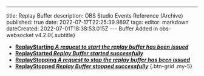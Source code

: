 ---
title: Replay Buffer
description: OBS Studio Events Reference (Archive)
published: true
date: 2022-07-17T22:25:39.989Z
tags: 
editor: markdown
dateCreated: 2022-07-01T18:38:53.015Z
--- Buffer
Added in obs-websocket v4.2.0{.subtitle}
* [**ReplayStarting *A request to start the replay buffer has been issued***](/en/Broadcasters/OBS/Archive/Events/Replay-Buffer/ReplayStarting)
* [**ReplayStarted *Replay Buffer started successfully***](/en/Broadcasters/OBS/Archive/Events/Replay-Buffer/ReplayStarted)
* [**ReplayStopping *A request to stop the replay buffer has been issued***](/en/Broadcasters/OBS/Archive/Events/Replay-Buffer/ReplayStopping)
* [**ReplayStopped *Replay Buffer stopped successfully***](/en/Broadcasters/OBS/Archive/Events/Replay-Buffer/ReplayStopped)
{.btn-grid .my-5}
